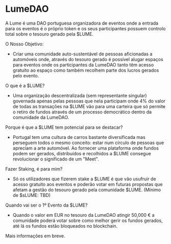 # LumeDAO
A Lume é uma DAO portuguesa organizadora de eventos onde a entrada para os eventos é o próprio token e os seus participantes possuem controlo total sobre o tesouro gerado pela $LUME.

O Nosso Objetivo:
 - Criar uma comunidade auto-sustentável de pessoas aficionadas a automóveis onde, através do tesouro gerado é possível alugar espaços para eventos onde os participantes da LumeDAO tanto têm acesso gratuito ao espaço como também recolhem parte dos lucros gerados pelo evento.

O que é a $LUME?
 - Uma organização descentralizada (sem representante singular) governada apenas pelas pessoas que nela participam onde 4% do valor de todas as transações na $LUME vão para uma carteira que só permite o retiro de fundos através de um processo democrático dentro da comunidade da LumeDAO.

Porque é que a $LUME tem potencial para se destacar?
 - Portugal tem uma cultura de carros bastante diversificada mas perseguem todos o mesmo conceito: estar num círculo de pessoas que apreciam a arte automóvel. Ao fornecer uma plataforma onde fundos podem ser gerados, distribuídos e recolhidos a $LUME consegue revolucionar o significado de um "Meet".

Fazer Staking, é para mim?
 - Só os utilizadores que fizerem stake a $LUME é que vão usufruir de acesso gratuito aos eventos e poderão votar em futuras propostas que afetam a gestão do tesouro gerado pela comunidade $LUME. (Mínimo de $sLUME: TBD)

Quando vai ser o 1º Evento da $LUME?
 - Quando o valor em EUR no tesouro da LumeDAO atingir 50,000 € a comunidade poderá votar sobre como melhor gerir os fundos gerados, até lá os fundos estão bloqueados no blockchain.

Mais informações em breve.
